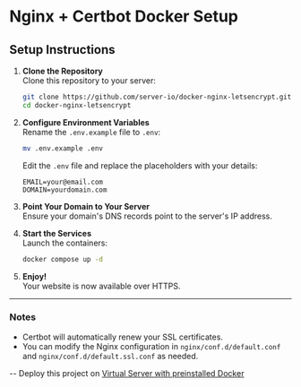 # Nginx + Certbot Docker Setup

## Setup Instructions

1. **Clone the Repository**  
   Clone this repository to your server:

   ```bash
   git clone https://github.com/server-io/docker-nginx-letsencrypt.git
   cd docker-nginx-letsencrypt
   ```

2. **Configure Environment Variables**  
   Rename the `.env.example` file to `.env`:

   ```bash
   mv .env.example .env
   ```

   Edit the `.env` file and replace the placeholders with your details:

   ```env
   EMAIL=your@email.com
   DOMAIN=yourdomain.com
   ```

3. **Point Your Domain to Your Server**  
   Ensure your domain's DNS records point to the server's IP address.

4. **Start the Services**  
   Launch the containers:

   ```bash
   docker compose up -d
   ```

5. **Enjoy!**  
   Your website is now available over HTTPS.

---

### Notes
- Certbot will automatically renew your SSL certificates.  
- You can modify the Nginx configuration in `nginx/conf.d/default.conf` and `nginx/conf.d/default.ssl.conf` as needed.

--
Deploy this project on [Virtual Server with preinstalled Docker](https://serverio.io/vps_docker)
